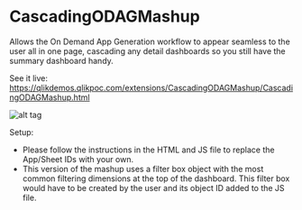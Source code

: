 # CascadingODAGMashup
Allows the On Demand App Generation workflow to appear seamless to the user all in one page, cascading any detail dashboards so you still have the summary dashboard handy.

See it live: https://qlikdemos.qlikpoc.com/extensions/CascadingODAGMashup/CascadingODAGMashup.html 

![alt tag](https://github.com/fadyheiba/CascadingODAGMashup/blob/master/CascadingODAGMashup/Screenshot.png)

Setup:
- Please follow the instructions in the HTML and JS file to replace the App/Sheet IDs with your own. 
- This version of the mashup uses a filter box object with the most common filtering dimensions at the top of the dashboard. This filter box would have to be created by the user and its object ID added to the JS file.
